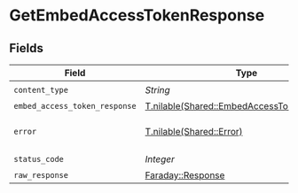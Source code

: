 # GetEmbedAccessTokenResponse


## Fields

| Field                                                                                          | Type                                                                                           | Required                                                                                       | Description                                                                                    |
| ---------------------------------------------------------------------------------------------- | ---------------------------------------------------------------------------------------------- | ---------------------------------------------------------------------------------------------- | ---------------------------------------------------------------------------------------------- |
| `content_type`                                                                                 | *String*                                                                                       | :heavy_check_mark:                                                                             | N/A                                                                                            |
| `embed_access_token_response`                                                                  | [T.nilable(Shared::EmbedAccessTokenResponse)](../../models/shared/embedaccesstokenresponse.md) | :heavy_minus_sign:                                                                             | OK                                                                                             |
| `error`                                                                                        | [T.nilable(Shared::Error)](../../models/shared/error.md)                                       | :heavy_minus_sign:                                                                             | Default error response                                                                         |
| `status_code`                                                                                  | *Integer*                                                                                      | :heavy_check_mark:                                                                             | N/A                                                                                            |
| `raw_response`                                                                                 | [Faraday::Response](https://www.rubydoc.info/gems/faraday/Faraday/Response)                    | :heavy_minus_sign:                                                                             | N/A                                                                                            |